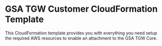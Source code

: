 # GSA TGW Customer CloudFormation Template

This CloudFormation template provides you with everything you need setup the required AWS resources to enable an attachment to the GSA TGW Core.


